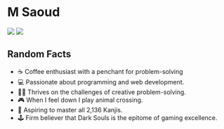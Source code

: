 # M Saoud

![](https://github-readme-stats.vercel.app/api?username=m-saoud&count_private=true&show_icons=true&theme=cobalt) 
![](https://github-readme-stats.vercel.app/api/top-langs/?username=m-saoud&layout=compact&hide_progress=true&langs_count=10)

## Random Facts

- ☕ Coffee enthusiast with a penchant for problem-solving
- 💻 Passionate about programming and web development.
- 👨‍💻 Thrives on the challenges of creative problem-solving.
- 🎮 When I feel down I play animal crossing.
- 📜 Aspiring to master all 2,136 Kanjis.
- 🕹️ Firm believer that Dark Souls is the epitome of gaming excellence.
  







